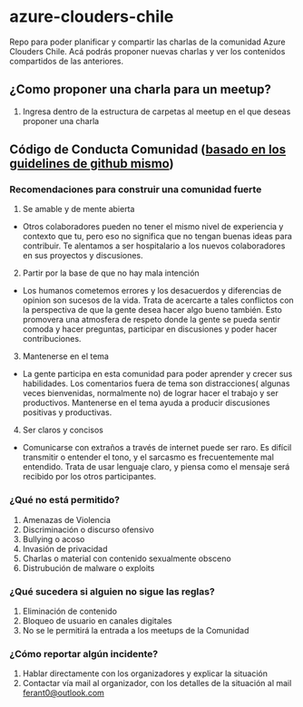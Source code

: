 # azure-clouders-chile
Repo para poder planificar y compartir las charlas de la comunidad Azure Clouders Chile. Acá podrás proponer nuevas charlas y ver los contenidos compartidos de las anteriores.

## ¿Como proponer una charla para un meetup?
1. Ingresa dentro de la estructura de carpetas al meetup en el que deseas proponer una charla

## Código de Conducta Comunidad ([basado en los guidelines de github mismo](https://help.github.com/articles/github-community-guidelines/))

### Recomendaciones para construir una comunidad fuerte
1. Se amable y de mente abierta
  * Otros colaboradores pueden no tener el mismo nivel de experiencia y contexto que tu, pero eso no significa que no tengan buenas ideas para contribuir. Te alentamos a ser hospitalario a los nuevos colaboradores en sus proyectos y discusiones.
2. Partir por la base de que no hay mala intención
  * Los humanos cometemos errores y los desacuerdos y diferencias de opinion son sucesos de la vida. Trata de acercarte a tales conflictos con la perspectiva de que la gente desea hacer algo bueno también. Esto promovera una atmosfera de respeto donde la gente se pueda sentir comoda y hacer preguntas, participar en discusiones y poder hacer contribuciones.
3. Mantenerse en el tema
  * La gente participa en esta comunidad para poder aprender y crecer sus habilidades. Los comentarios fuera de tema son distracciones( algunas veces bienvenidas, normalmente no) de lograr hacer el trabajo y ser productivos. Mantenerse en el tema ayuda a producir discusiones positivas y productivas.
4. Ser claros y concisos
  * Comunicarse con extraños a través de internet puede ser raro. Es difícil transmitir o entender el tono, y el sarcasmo es frecuentemente mal entendido. Trata de usar lenguaje claro, y piensa como el mensaje será recibido por los otros participantes.

### ¿Qué no está permitido?
1. Amenazas de Violencia
2. Discriminación o discurso ofensivo 
3. Bullying o acoso
4. Invasión de privacidad 
5. Charlas o material con contenido sexualmente obsceno
6. Distrubución de malware o exploits

### ¿Qué sucedera si alguien no sigue las reglas?
1. Eliminación de contenido
2. Bloqueo de usuario en canales digitales
3. No se le permitirá la entrada a los meetups de la Comunidad

### ¿Cómo reportar algún incidente?
1. Hablar directamente con los organizadores y explicar la situación
2. Contactar vía mail al organizador, con los detalles de la situación al mail ferant0@outlook.com


